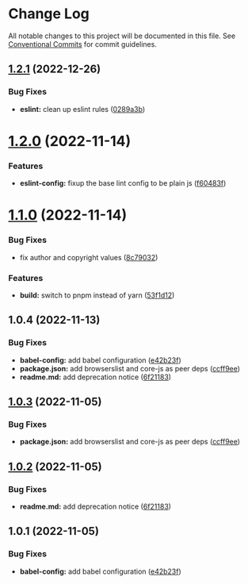 # Change Log

All notable changes to this project will be documented in this file.
See [Conventional Commits](https://conventionalcommits.org) for commit guidelines.

## [1.2.1](https://github.com/ggascoigne/shareable-configs/compare/@ggascoigne/babel-config@1.2.0...@ggascoigne/babel-config@1.2.1) (2022-12-26)

### Bug Fixes

- **eslint:** clean up eslint rules ([0289a3b](https://github.com/ggascoigne/shareable-configs/commit/0289a3baf46598cd58daeb8b7f7a88edbed3a924))

# [1.2.0](https://github.com/ggascoigne/shareable-configs/compare/@ggascoigne/babel-config@1.1.0...@ggascoigne/babel-config@1.2.0) (2022-11-14)

### Features

- **eslint-config:** fixup the base lint config to be plain js ([f60483f](https://github.com/ggascoigne/shareable-configs/commit/f60483f30f8012829c9ae13feb1d80d2a159c963))

# [1.1.0](https://github.com/ggascoigne/shareable-configs/compare/@ggascoigne/babel-config@1.0.4...@ggascoigne/babel-config@1.1.0) (2022-11-14)

### Bug Fixes

- fix author and copyright values ([8c79032](https://github.com/ggascoigne/shareable-configs/commit/8c79032a96db2bfe8b6db057751e78b0dfa52c7e))

### Features

- **build:** switch to pnpm instead of yarn ([53f1d12](https://github.com/ggascoigne/shareable-configs/commit/53f1d12bd3ab399e096d47a7909bf6e55f9dcabd))

## 1.0.4 (2022-11-13)

### Bug Fixes

- **babel-config:** add babel configuration ([e42b23f](https://github.com/ggascoigne/shareable-configs/commit/e42b23f0380e90dfece2e721299251c610ba09ef))
- **package.json:** add browserslist and core-js as peer deps ([ccff9ee](https://github.com/ggascoigne/shareable-configs/commit/ccff9ee2bd18cdab5ad2772c0ba21367df7ebfdd))
- **readme.md:** add deprecation notice ([6f21183](https://github.com/ggascoigne/shareable-configs/commit/6f211834b3e9a72a09b76787b266e58bb12b9479))

## [1.0.3](https://github.com/ggascoigne/shareable-configs/compare/@ggascoigne/babel-config@1.0.2...@ggascoigne/babel-config@1.0.3) (2022-11-05)

### Bug Fixes

- **package.json:** add browserslist and core-js as peer deps ([ccff9ee](https://github.com/ggascoigne/shareable-configs/commit/ccff9ee2bd18cdab5ad2772c0ba21367df7ebfdd))

## [1.0.2](https://github.com/ggascoigne/shareable-configs/compare/@ggascoigne/babel-config@1.0.1...@ggascoigne/babel-config@1.0.2) (2022-11-05)

### Bug Fixes

- **readme.md:** add deprecation notice ([6f21183](https://github.com/ggascoigne/shareable-configs/commit/6f211834b3e9a72a09b76787b266e58bb12b9479))

## 1.0.1 (2022-11-05)

### Bug Fixes

- **babel-config:** add babel configuration ([e42b23f](https://github.com/ggascoigne/shareable-configs/commit/e42b23f0380e90dfece2e721299251c610ba09ef))
